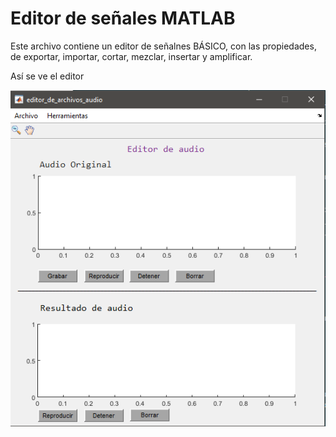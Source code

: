 # Editor de señales MATLAB

Este archivo contiene un editor de señalnes BÁSICO, con las propiedades, de exportar, importar, cortar, mezclar, insertar y amplificar.

Así se ve el editor

<p align="center"> <img src=./Imagenes/Interface.png> </p>